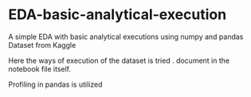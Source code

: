 # EDA-basic-analytical-execution
A simple EDA  with basic analytical executions using numpy and pandas
Dataset from Kaggle

Here the ways of execution of the dataset is tried .
document in the notebook file itself.


Profiling in pandas is utilized
